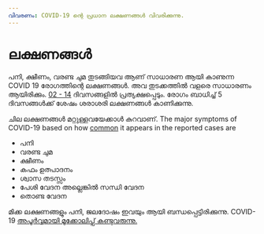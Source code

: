```yaml
---
വിവരണം: COVID-19 ന്റെ പ്രധാന ലക്ഷണങ്ങൾ വിവരിക്കുന്നു.
---
```


# ലക്ഷണങ്ങൾ

പനി, ക്ഷീണം, വരണ്ട ചുമ തുടങ്ങിയവ ആണ് സാധാരണ ആയി കാണുന്ന COVID 19 രോഗത്തിന്റെ ലക്ഷണങ്ങൾ. അവ തുടക്കത്തിൽ വളരെ സാധാരണം ആയിരിക്കും. [02 - 14](https://www.cdc.gov/coronavirus/2019-ncov/about/symptoms.html) ദിവസങ്ങളിൽ പ്രത്യക്ഷപ്പെടും. രോഗം ബാധിച്ച് 5 ദിവസങ്ങൾക്ക് ശേഷം ശരാശരി ലക്ഷണങ്ങൾ കാണിക്കുന്നു.

ചില ലക്ഷണങ്ങൾ മറ്റുള്ളവയേക്കാൾ കുറവാണ്. The major symptoms of COVID-19 based on how [common](https://ourworldindata.org/coronavirus#the-symptoms-of-covid-19) it appears in the reported cases are

* പനി
* വരണ്ട ചുമ
* ക്ഷീണം
* കഫം ഉത്പാദനം
* ശ്വാസ തടസ്സം 
* പേശി വേദന അല്ലെങ്കിൽ സന്ധി വേദന
* തൊണ്ട വേദന 

മിക്ക ലക്ഷണങ്ങളും പനി, ജലദോഷം ഇവയും ആയി ബന്ധപ്പെട്ടിരിക്കുന്നു. COVID-19 [അപൂർവ്വമായി മൂക്കോലിപ്പ് കണ്ടുവരുന്നു.](https://ourworldindata.org/coronavirus#the-symptoms-of-covid-19)

